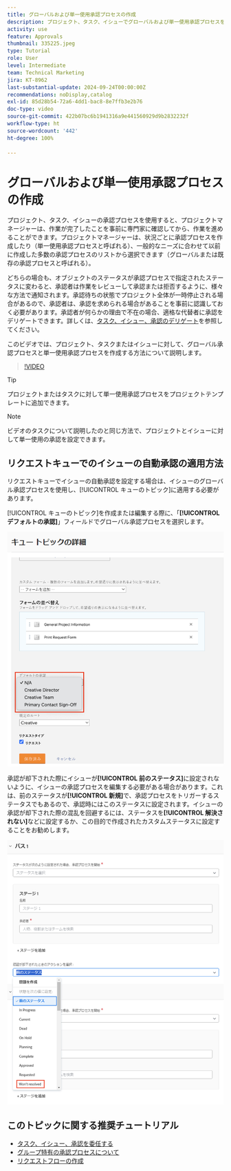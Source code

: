 ```yaml
---
title: グローバルおよび単一使用承認プロセスの作成
description: プロジェクト、タスク、イシューでグローバルおよび単一使用承認プロセスを作成する方法を説明します。
activity: use
feature: Approvals
thumbnail: 335225.jpeg
type: Tutorial
role: User
level: Intermediate
team: Technical Marketing
jira: KT-8962
last-substantial-update: 2024-09-24T00:00:00Z
recommendations: noDisplay,catalog
exl-id: 85d28b54-72a6-4dd1-bac8-8e7ffb3e2b76
doc-type: video
source-git-commit: 422b07bc6b1941316a9e441560929d9b2832232f
workflow-type: ht
source-wordcount: '442'
ht-degree: 100%

---
```


# グローバルおよび単一使用承認プロセスの作成

プロジェクト、タスク、イシューの承認プロセスを使用すると、プロジェクトマネージャーは、作業が完了したことを事前に専門家に確認してから、作業を進めることができます。プロジェクトマネージャーは、状況ごとに承認プロセスを作成したり（単一使用承認プロセスと呼ばれる）、一般的なニーズに合わせて以前に作成した多数の承認プロセスのリストから選択できます（グローバルまたは既存の承認プロセスと呼ばれる）。

どちらの場合も、オブジェクトのステータスが承認プロセスで指定されたステータスに変わると、承認者は作業をレビューして承認または拒否するように、様々な方法で通知されます。承認待ちの状態でプロジェクト全体が一時停止される場合があるので、承認者は、承認を求められる場合があることを事前に認識しておく必要があります。承認者が何らかの理由で不在の場合、適格な代替者に承認をデリゲートできます。詳しくは、[タスク、イシュー、承認のデリゲート](/help/manage-work/approval-processes-and-milestone-paths/delegate-approvals.md)を参照してください。

このビデオでは、プロジェクト、タスクまたはイシューに対して、グローバル承認プロセスと単一使用承認プロセスを作成する方法について説明します。

>[!VIDEO](https://video.tv.adobe.com/v/335225/?quality=12&learn=on)

>[!TIP]
>
>プロジェクトまたはタスクに対して単一使用承認プロセスをプロジェクトテンプレートに追加できます。

>[!NOTE]
>
>ビデオのタスクについて説明したのと同じ方法で、プロジェクトとイシューに対して単一使用の承認を設定できます。

## リクエストキューでのイシューの自動承認の適用方法

リクエストキューでイシューの自動承認を設定する場合は、イシューのグローバル承認プロセスを使用し、[!UICONTROL キューのトピック]に適用する必要があります。

[!UICONTROL キューのトピック]を作成または編集する際に、「**[!UICONTROL デフォルトの承認]**」フィールドでグローバル承認プロセスを選択します。

![キューのトピックでデフォルトの承認プロセスを選択する方法を示す画像](assets/automatic-issue-approval-1.png)

承認が却下された際にイシューが&#x200B;**[!UICONTROL 前のステータス]**&#x200B;に設定されないように、イシューの承認プロセスを編集する必要がある場合があります。これは、前のステータスが&#x200B;**[!UICONTROL 新規]**&#x200B;で、承認プロセスをトリガーするステータスでもあるので、承認時にはこのステータスに設定されます。イシューの承認が却下された際の混乱を回避するには、ステータスを&#x200B;**[!UICONTROL 解決されない]**&#x200B;などに設定するか、この目的で作成されたカスタムステータスに設定することをお勧めします。

![イシューが拒否された際に使用するステータスの変更を示す画像](assets/automatic-issue-approval-2.png)


## このトピックに関する推奨チュートリアル

* [タスク、イシュー、承認を委任する](/help/manage-work/approval-processes-and-milestone-paths/delegate-approvals.md)
* [グループ特有の承認プロセスについて](/help/administration-and-setup/approval-processes-and-milestone-paths/group-specific-approval-processes.md)
* [リクエストフローの作成](/help/manage-work/request-queues/create-a-request-flow.md)

